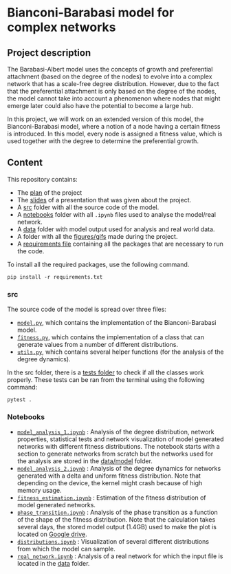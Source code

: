 # Bianconi-Barabasi model for complex networks

## Project description

The Barabasi-Albert model uses the concepts of growth and preferential attachment (based on the degree of the nodes) to evolve into a complex network that has a scale-free degree distribution. 
However, due to the fact that the preferential attachment is only based on the degree of the nodes, the model cannot take into account a phenomenon where nodes that might emerge later could also have the potential to become a large hub.

In this project, we will work on an extended version of this model, the Bianconi-Barabasi model, where a notion of a node having a certain fitness is introduced.
In this model, every node is assigned a fitness value, which is used together with the degree to determine the preferential growth.

## Content

This repository contains:
* The [plan](https://github.com/AaronDC60/Bianconi_Barabasi/blob/main/Project%20Plan.docx) of the project
* The [slides](https://github.com/AaronDC60/Bianconi_Barabasi/blob/main/BBB-%20presentation.pptx) of a presentation that was given about the project.
* A [src](https://github.com/AaronDC60/Bianconi_Barabasi/tree/main/src) folder with all the source code of the model.
* A [notebooks](https://github.com/AaronDC60/Bianconi_Barabasi/tree/main/notebooks) folder with all `.ipynb` files used to analyse the model/real network.
* A [data](https://github.com/AaronDC60/Bianconi_Barabasi/tree/main/data) folder with model output used for analysis and real world data.
* A folder with all the [figures/gifs](https://github.com/AaronDC60/Bianconi_Barabasi/tree/main/results) made during the project.
* A [requirements file](https://github.com/AaronDC60/Bianconi_Barabasi/blob/main/requirements.txt) containing all the packages that are necessary to run the code.

To install all the required packages, use the following command.
```
pip install -r requirements.txt
```

### src

The source code of the model is spread over three files:
* [`model.py`](https://github.com/AaronDC60/Bianconi_Barabasi/blob/main/src/model.py), which contains the implementation of the Bianconi-Barabasi model.
* [`fitness.py`](https://github.com/AaronDC60/Bianconi_Barabasi/blob/main/src/fitness.py), which contains the implementation of a class that can generate values from a number of different distributions.
* [`utils.py`](https://github.com/AaronDC60/Bianconi_Barabasi/blob/main/src/utils.py), which contains several helper functions (for the analysis of the degree dynamics).

In the src folder, there is a [tests folder](https://github.com/AaronDC60/Bianconi_Barabasi/tree/main/src/tests) to check if all the classes work properly.
These tests can be ran from the terminal using the following command:
```
pytest .
```

### Notebooks

* [`model_analysis_1.ipynb`](https://github.com/AaronDC60/Bianconi_Barabasi/blob/main/notebooks/model_analysis_1.ipynb) : Analysis of the degree distribution, network properties, statistical tests and network visualization of model generated networks with different fitness distributions. The notebook starts with a section to generate networks from scratch but the networks used for the analysis are stored in the [data/model](https://github.com/AaronDC60/Bianconi_Barabasi/tree/main/data/model) folder.
* [`model_analysis_2.ipynb`](https://github.com/AaronDC60/Bianconi_Barabasi/blob/main/notebooks/model_analysis_2.ipynb) : Analysis of the degree dynamics for networks generated with a delta and uniform fitness distribution. Note that depending on the device, the kernel might crash because of high memory usage. 
* [`fitness_estimation.ipynb`](https://github.com/AaronDC60/Bianconi_Barabasi/blob/main/notebooks/fitness_estimation.ipynb) : Estimation of the fitness distribution of model generated networks.
* [`phase_transition.ipynb`](https://github.com/AaronDC60/Bianconi_Barabasi/blob/main/notebooks/phase_transition.ipynb) : Analysis of the phase transition as a function of the shape of the fitness distribution. Note that the calculation takes several days, the stored model output (1.4GB) used to make the plot is located on [Google drive](https://drive.google.com/file/d/1JTjsyl3gCg21QXyxXGg70CB5mi_GVm8u/view?usp=drive_link).
* [`distributions.ipynb`](https://github.com/AaronDC60/Bianconi_Barabasi/blob/main/notebooks/distributions.ipynb) : Visualization of several different distributions from which the model can sample.
* [`real_network.ipynb`](https://github.com/AaronDC60/Bianconi_Barabasi/blob/main/notebooks/real_network.ipynb) : Analysis of a real network for which the input file is located in the [data](https://github.com/AaronDC60/Bianconi_Barabasi/tree/main/data) folder.
